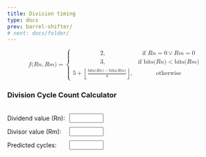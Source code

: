 ```yaml
---
title: Division timing
type: docs
prev: barrel-shifter/
# next: docs/folder/
---
```


<style>
/* Chrome, Safari, Edge, Opera */
input::-webkit-outer-spin-button,
input::-webkit-inner-spin-button {
  -webkit-appearance: none;
  margin: 0;
}

/* Firefox */
input[type=number] {
  -moz-appearance: textfield;
}
</style>

<!-- <script id="MathJax-script" async
  src="https://cdn.jsdelivr.net/npm/mathjax@3/es5/tex-mml-chtml.js">
</script>


$$ 
f(Rn, Rm) =
\begin{cases}
2, & \text{if } Rn = 0 \lor Rm = 0 \\\\
3, & \text{if } \text{bits}(Rn) < \text{bits}(Rm) \\\\
5 + \left\lfloor \frac{\text{bits}(Rn) - \text{bits}(Rm)}{4} \right\rfloor, & \text{otherwise} \\\\
\end{cases}
$$ -->

<math xmlns="http://www.w3.org/1998/Math/MathML" display="block">
  <mi>f</mi>
  <mo stretchy="false">(</mo>
  <mi>R</mi>
  <mi>n</mi>
  <mo>,</mo>
  <mi>R</mi>
  <mi>m</mi>
  <mo stretchy="false">)</mo>
  <mo>=</mo>
  <mrow data-mjx-texclass="INNER">
    <mo data-mjx-texclass="OPEN">{</mo>
    <mtable columnalign="left left" columnspacing="1em" rowspacing=".2em">
      <mtr>
        <mtd>
          <mn>2</mn>
          <mo>,</mo>
        </mtd>
        <mtd>
          <mtext>if&#xA0;</mtext>
          <mi>R</mi>
          <mi>n</mi>
          <mo>=</mo>
          <mn>0</mn>
          <mo>&#x2228;</mo>
          <mi>R</mi>
          <mi>m</mi>
          <mo>=</mo>
          <mn>0</mn>
        </mtd>
      </mtr>
      <mtr>
        <mtd>
          <mn>3</mn>
          <mo>,</mo>
        </mtd>
        <mtd>
          <mtext>if&#xA0;</mtext>
          <mtext>bits</mtext>
          <mo stretchy="false">(</mo>
          <mi>R</mi>
          <mi>n</mi>
          <mo stretchy="false">)</mo>
          <mo>&lt;</mo>
          <mtext>bits</mtext>
          <mo stretchy="false">(</mo>
          <mi>R</mi>
          <mi>m</mi>
          <mo stretchy="false">)</mo>
        </mtd>
      </mtr>
      <mtr>
        <mtd>
          <mn>5</mn>
          <mo>+</mo>
          <mrow data-mjx-texclass="INNER">
            <mo data-mjx-texclass="OPEN">&#x230A;</mo>
            <mfrac>
              <mrow>
                <mtext>bits</mtext>
                <mo stretchy="false">(</mo>
                <mi>R</mi>
                <mi>n</mi>
                <mo stretchy="false">)</mo>
                <mo>&#x2212;</mo>
                <mtext>bits</mtext>
                <mo stretchy="false">(</mo>
                <mi>R</mi>
                <mi>m</mi>
                <mo stretchy="false">)</mo>
              </mrow>
              <mn>4</mn>
            </mfrac>
            <mo data-mjx-texclass="CLOSE">&#x230B;</mo>
          </mrow>
          <mo>,</mo>
        </mtd>
        <mtd>
          <mtext>otherwise</mtext>
        </mtd>
      </mtr>
    </mtable>
    <mo data-mjx-texclass="CLOSE" fence="true" stretchy="true" symmetric="true"></mo>
  </mrow>
</math>




### Division Cycle Count Calculator
<br>

<div style="display: grid; grid-template-columns: auto auto; gap: 10px; align-items: center; max-width: 300px;">
  <label for="numberInput">Dividend value (Rn):</label>
  <input type="number" id="numberInput" step="1" value="" style="width: 50%;" oninput="divCycles()">
  <label for="numberInput2">Divisor value (Rm):</label>
  <input type="number" id="numberInput2" step="1" value="" style="width: 50%;" oninput="divCycles()">
  <!-- <button style="grid-column: span 2; justify-self: left;" onclick="divCycles()">[ CALCULATE ]</button> -->
  <label for="result">Predicted cycles:</label>
  <input type="text" id="result" readonly  style="width: 50%;">
</div>

<script>
    function divCycles() {
        let number = Math.abs(parseInt(document.getElementById("numberInput").value));
        let number2 = Math.abs(parseInt(document.getElementById("numberInput2").value));

        if ( document.getElementById("numberInput").value === "" || document.getElementById("numberInput2").value === "" ) {
            document.getElementById("result").value = '';
            return;
        }
        if (isNaN(number) || number < 0 || number.toString(2).length > 32) {
            document.getElementById("result").value = 'Invalid';
            return;
        }

        if (isNaN(number2) || number2 < 0 || number2.toString(2).length > 32) {
            document.getElementById("result").value = 'Invalid';
            return;
        }

        const bits1 = number.toString(2).length;
        const bits2 = number2.toString(2).length;
        var res = 0;

        if (number === 0 || number2 === 0) {
            res = 2;
        } else if (bits1 < bits2){
            res = 3;
        } else {
            res = 5 + Math.floor((bits1 - bits2)/4)
        }

        
        document.getElementById("result").value = res;
    }
</script>
